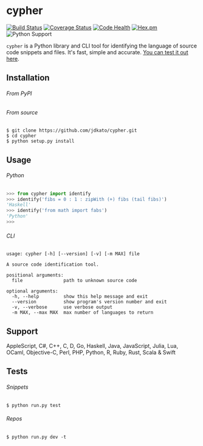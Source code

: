 # cypher

[![Build Status](https://travis-ci.org/jdkato/cypher.svg?branch=master)](https://travis-ci.org/jdkato/cypher) [![Coverage Status](https://coveralls.io/repos/github/jdkato/cypher/badge.svg?branch=master)](https://coveralls.io/github/jdkato/cypher?branch=master) [![Code Health](https://landscape.io/github/jdkato/cypher/master/landscape.svg?style=flat)](https://landscape.io/github/jdkato/cypher/master) [![Hex.pm](https://img.shields.io/hexpm/l/plug.svg?maxAge=2592000)](https://github.com/jdkato/cypher/blob/master/LICENSE.txt) ![Python Support](https://img.shields.io/badge/python-2.7,3.4,3.5-blue.svg)

`cypher` is a Python library and CLI tool for identifying the language of source code snippets and files. It's fast, simple and accurate. [You can test it out here](http://jdkato.github.io/cypher/).

## Installation

###### From PyPI

###### From source

```
$ git clone https://github.com/jdkato/cypher.git
$ cd cypher
$ python setup.py install
```

## Usage

###### Python

```python
>>> from cypher import identify
>>> identify('fibs = 0 : 1 : zipWith (+) fibs (tail fibs)')
'Haskell'
>>> identify('from math import fabs')
'Python'
>>>
```

###### CLI

```
usage: cypher [-h] [--version] [-v] [-m MAX] file

A source code identification tool.

positional arguments:
  file               path to unknown source code

optional arguments:
  -h, --help         show this help message and exit
  --version          show program's version number and exit
  -v, --verbose      use verbose output
  -m MAX, --max MAX  max number of languages to return
```

## Support

AppleScript, C#, C++, C, D, Go, Haskell, Java, JavaScript, Julia, Lua, OCaml, Objective-C, Perl, 
PHP, Python, R, Ruby, Rust, Scala & Swift

## Tests

###### Snippets

```
$ python run.py test
```

###### Repos

```
$ python run.py dev -t
```
